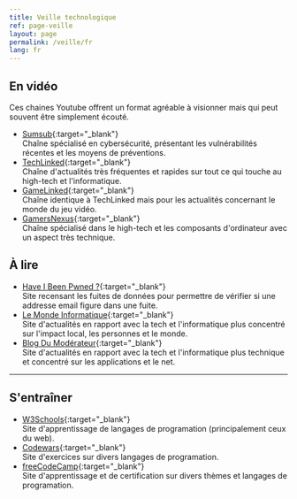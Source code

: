 ```yaml
---
title: Veille technologique
ref: page-veille
layout: page
permalink: /veille/fr
lang: fr
---
```


## En vidéo <i class="fa-solid fa-film"></i>

Ces chaines Youtube offrent un format agréable à visionner mais qui peut souvent être simplement écouté.

- [Sumsub](https://www.youtube.com/@Sumsubcom){:target="_blank"}  
    Chaîne spécialisé en cybersécurité, présentant les vulnérabilités récentes et les moyens de préventions.
- [TechLinked](https://www.youtube.com/@techlinked){:target="_blank"}  
    Chaîne d'actualités très fréquentes et rapides sur tout ce qui touche au high-tech et l'informatique.
- [GameLinked](https://www.youtube.com/@techlinked){:target="_blank"}  
    Chaîne identique à TechLinked mais pour les actualités concernant le monde du jeu vidéo.
- [GamersNexus](https://www.youtube.com/@GamersNexus){:target="_blank"}  
    Chaîne spécialisé dans le high-tech et les composants d'ordinateur avec un aspect très technique.

## À lire <i class="fa-solid fa-newspaper"></i>

- [Have I Been Pwned ?](https://haveibeenpwned.com/){:target="_blank"}  
    Site recensant les fuites de données pour permettre de vérifier si une addresse email figure dans une fuite.
- [Le Monde Informatique](https://www.lemondeinformatique.fr/){:target="_blank"} [<i class="fa-solid fa-square-rss"></i>](https://www.lemondeinformatique.fr/flux-rss/thematique/toutes-les-actualites/rss.xml)  
    Site d'actualités en rapport avec la tech et l'informatique plus concentré sur l'impact local, les personnes et le monde.
- [Blog Du Modérateur](https://www.blogdumoderateur.com/){:target="_blank"} [<i class="fa-solid fa-square-rss"></i>](https://www.blogdumoderateur.com/feed/)  
    Site d'actualités en rapport avec la tech et l'informatique plus technique et concentré sur les applications et le net.

---

## S'entraîner <i class="fa-solid fa-brain"></i>

- [W3Schools](https://www.w3schools.com/){:target="_blank"}  
    Site d'apprentissage de langages de programation (principalement ceux du web).
- [Codewars](https://www.codewars.com/){:target="_blank"}  
    Site d'exercices sur divers langages de programation.
- [freeCodeCamp](https://www.freecodecamp.org/learn){:target="_blank"}  
    Site d'apprentissage et de certification sur divers thèmes et langages de programation.
